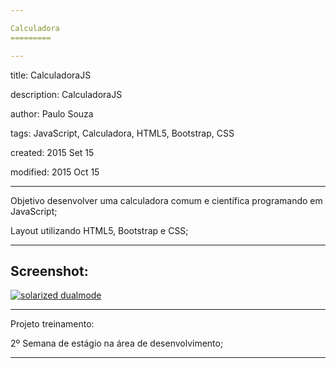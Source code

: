```yaml
---

Calculadora
=========

---
```

title: CalculadoraJS

description: CalculadoraJS

author: Paulo Souza

tags: JavaScript, Calculadora, HTML5, Bootstrap, CSS

created:  2015 Set 15

modified: 2015 Oct 15

---

Objetivo desenvolver uma calculadora comum e científica programando em JavaScript;

Layout utilizando HTML5, Bootstrap e CSS;

---

## Screenshot:

[![solarized dualmode](http://i58.tinypic.com/zm1g0h.png)](#features)

---

Projeto treinamento:

2º Semana de estágio na área de desenvolvimento;

---
